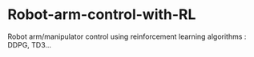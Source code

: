 # Robot-arm-control-with-RL
Robot arm/manipulator control using reinforcement learning algorithms : DDPG, TD3...
